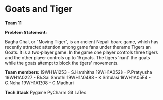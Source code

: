# Goats and Tiger
**Team 11**

****Problem Statement:****

Bagha Chal, or "Moving Tiger", is an ancient Nepali board game, which has recently attracted attention among game fans under thename Tigers an Goats. It is a two-player game.
In the game one player controls three tigers and the other player controls up to 15 goats. The tigers 'hunt' the goats while the goats attempt to block the tigers' movements.

****Team members:****
19WH1A1253 - S.Harshitha
19WH1A0528 - P.Pratyusha
19WH1A0227 - Bh.Sai Shruthi
19WH1A0488 - K.Sritulasi
19WH1A05E4 - G.Neha 
19WH1A1208 - C.Madhuri

**Tech Stack**
Pygame
PyCharm
Git
LaTex





